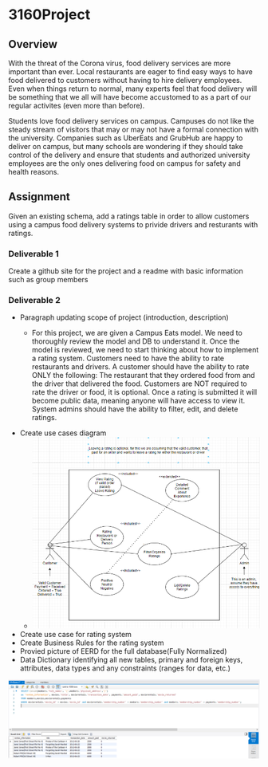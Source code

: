 # 3160Project
## Overview

<p>  With the threat of the Corona virus, food delivery services are more important than ever.  Local restaurants are eager to find easy ways to have food delivered to customers without having to hire delivery employees. Even when things return to normal, many experts feel that food delivery will be something that we all will have become accustomed to as a part of our regular activites (even more than before). </p>
<p>  Students love food delivery services on campus.  Campuses do not like the steady stream of visitors that may or  may not have a formal connection with the university.  Companies such as UberEats and GrubHub are happy to deliver on campus, but many schools are wondering if they should take control of the delivery and ensure that students and authorized university employees are the only ones delivering food on campus for safety and health reasons. </p>
<h2> Assignment </h2>
<p>Given an existing schema, add a ratings table in order to allow customers using a campus food delivery systems to privide drivers and resturants with ratings.</p>
<h3> Deliverable 1</h3>
<p>Create a github site for the project and a readme with basic information such as group members</p>
<h3> Deliverable 2</h3>
<ul>
  <li>Paragraph updating scope of project (introduction, description)
    <ul>
      <li>
        <p>
          For this project, we are given a Campus Eats model. We need to thoroughly review the model and DB to understand it. Once the model is reviewed, we need to start thinking about how to implement a rating system. Customers need to have the ability to rate restaurants and drivers. A customer should have the ability to rate ONLY the following: The restaurant that they ordered food from and the driver that delivered the food. Customers are NOT required to rate the driver or food, it is optional. Once a rating is submitted it will become public data, meaning anyone will have access to view it. System admins should have the ability to filter, edit, and delete ratings.
        </p>
      </li>
    </ul>  
  </li>
  <li>Create use cases diagram
    <ul>  
      <li>
        <img src = "/Deliverable-2/Case%20Diagram.png"/>
      </li>
    </ul> 
  </li>
  <li>Create use case for rating system</li>
  <li>Create Business Rules for the rating system</li>
  <li>Provied picture of EERD for the full database(Fully Normalized)</li>
  <li>Data Dictionary identifying all new tables, primary and foreign keys, attributes, data types and any constraints (ranges for data, etc.)</li>
</ul>
<img src = "/SQL%20Dump/query1.PNG"/>
